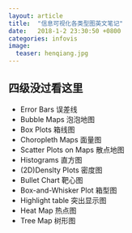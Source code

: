 ```yaml
---
layout: article
title:  "信息可视化各类型图英文笔记"
date:   2018-1-2 23:30:50 +0800
categories: infovis
image:
  teaser: henqiang.jpg
---
```


## 四级没过看这里

* Error Bars                误差线
* Bubble Maps               泡泡地图
* Box Plots                 箱线图
* Choropleth Maps           面量图
* Scatter Plots on Maps     散点地图
* Histograms                直方图
* (2D)Denslty Plots         密度图
* Bullet Chart              靶心图
* Box-and-Whisker Plot      箱型图
* Highlight table           突出显示图
* Heat Map                  热点图
* Tree Map                  树形图
